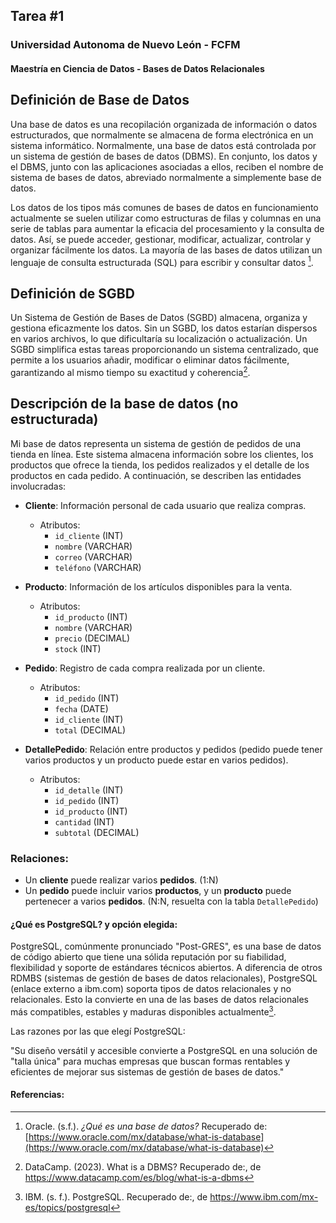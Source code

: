 ## Tarea #1
### Universidad Autonoma de Nuevo León - FCFM
#### Maestría en Ciencia de Datos - Bases de Datos Relacionales

## Definición de Base de Datos

Una base de datos es una recopilación organizada de información o datos estructurados, que normalmente se almacena de forma electrónica en un sistema informático. Normalmente, una base de datos está controlada por un sistema de gestión de bases de datos (DBMS). En conjunto, los datos y el DBMS, junto con las aplicaciones asociadas a ellos, reciben el nombre de sistema de bases de datos, abreviado normalmente a simplemente base de datos.

Los datos de los tipos más comunes de bases de datos en funcionamiento actualmente se suelen utilizar como estructuras de filas y columnas en una serie de tablas para aumentar la eficacia del procesamiento y la consulta de datos. Así, se puede acceder, gestionar, modificar, actualizar, controlar y organizar fácilmente los datos. La mayoría de las bases de datos utilizan un lenguaje de consulta estructurada (SQL) para escribir y consultar datos [^1].

## Definición de SGBD

Un Sistema de Gestión de Bases de Datos (SGBD) almacena, organiza y gestiona eficazmente los datos. Sin un SGBD, los datos estarían dispersos en varios archivos, lo que dificultaría su localización o actualización. Un SGBD simplifica estas tareas proporcionando un sistema centralizado, que permite a los usuarios añadir, modificar o eliminar datos fácilmente, garantizando al mismo tiempo su exactitud y coherencia[^2].


## Descripción de la base de datos (no estructurada)

Mi base de datos representa un sistema de gestión de pedidos de una tienda en línea. Este sistema almacena información sobre los clientes, los productos que ofrece la tienda, los pedidos realizados y el detalle de los productos en cada pedido. A continuación, se describen las entidades involucradas:

- **Cliente**: Información personal de cada usuario que realiza compras.
  - Atributos:
    - `id_cliente` (INT)
    - `nombre` (VARCHAR)
    - `correo` (VARCHAR)
    - `teléfono` (VARCHAR)

- **Producto**: Información de los artículos disponibles para la venta.
  - Atributos:
    - `id_producto` (INT)
    - `nombre` (VARCHAR)
    - `precio` (DECIMAL)
    - `stock` (INT)

- **Pedido**: Registro de cada compra realizada por un cliente.
  - Atributos:
    - `id_pedido` (INT)
    - `fecha` (DATE)
    - `id_cliente` (INT)
    - `total` (DECIMAL)

- **DetallePedido**: Relación entre productos y pedidos (pedido puede tener varios productos y un producto puede estar en varios pedidos).
  - Atributos:
    - `id_detalle` (INT)
    - `id_pedido` (INT)
    - `id_producto` (INT)
    - `cantidad` (INT)
    - `subtotal` (DECIMAL)

### Relaciones:
- Un **cliente** puede realizar varios **pedidos**. (1:N)
- Un **pedido** puede incluir varios **productos**, y un **producto** puede pertenecer a varios **pedidos**. (N:N, resuelta con la tabla `DetallePedido`)

#### ¿Qué es PostgreSQL? y opción elegida:

PostgreSQL, comúnmente pronunciado "Post-GRES", es una base de datos de código abierto que tiene una sólida reputación por su fiabilidad, flexibilidad y soporte de estándares técnicos abiertos. A diferencia de otros RDMBS (sistemas de gestión de bases de datos relacionales), PostgreSQL (enlace externo a ibm.com) soporta tipos de datos relacionales y no relacionales. Esto la convierte en una de las bases de datos relacionales más compatibles, estables y maduras disponibles actualmente[^3].

Las razones por las que elegí PostgreSQL:

"Su diseño versátil y accesible convierte a PostgreSQL en una solución de "talla única" para muchas empresas que buscan formas rentables y eficientes de mejorar sus sistemas de gestión de bases de datos."

#### Referencias:

[^1]: Oracle. (s.f.). *¿Qué es una base de datos?* Recuperado de: [https://www.oracle.com/mx/database/what-is-database](https://www.oracle.com/mx/database/what-is-database)

[^2]:DataCamp. (2023). What is a DBMS? Recuperado de:, de https://www.datacamp.com/es/blog/what-is-a-dbms

[^3]:IBM. (s. f.). PostgreSQL. Recuperado de:, de https://www.ibm.com/mx-es/topics/postgresql




